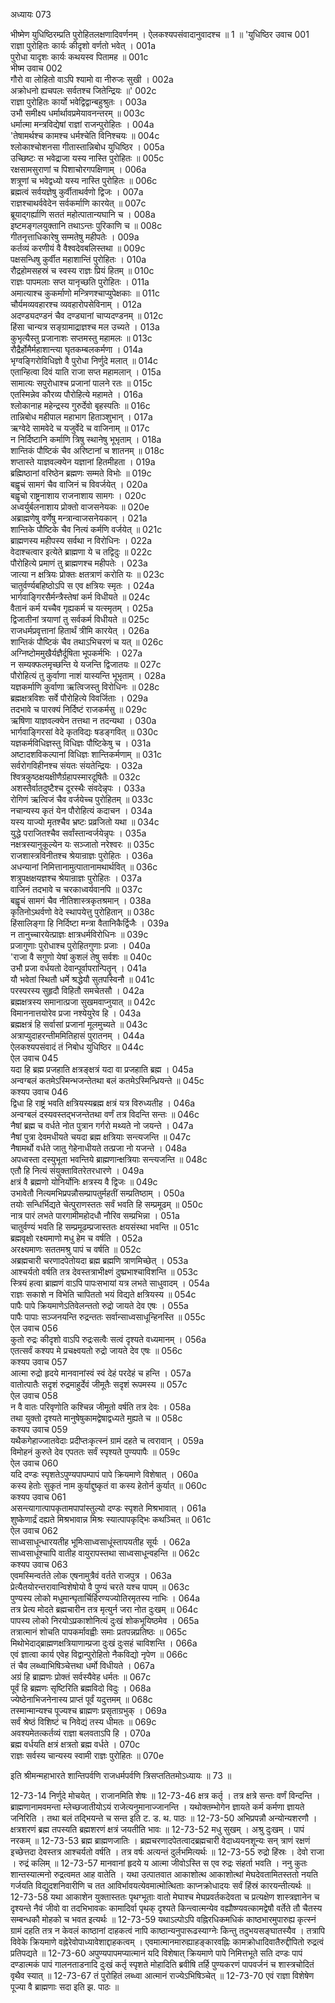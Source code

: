 अध्यायः 073

भीष्मेण युधिष्ठिरम्प्रति पुरोहितलक्षणादिवर्णनम् । ऐलकश्यपसंवादानुवादश्च ॥ 1 ॥
\'युधिष्ठिर उवाच 	001  
राज्ञा पुरोहितः कार्यः कीदृशो वर्णतो भवेत् ।	001a  
पुरोधा यादृशः कार्यः कथयस्व पितामह ॥	001c  
भीष्म उवाच 	002  
गौरो वा लोहितो वाऽपि श्यामो वा नीरुजः सुखी ।	002a  
अक्रोधनो ह्यचपलः सर्वतश्च जितेन्द्रियः ॥\'	002c  
राज्ञा पुरोहितः कार्यो भवेद्विद्वान्बहुश्रुतः ।	003a  
उभौ समीक्ष्य धर्मार्थावप्रमेयावनन्तरम् ॥	003c  
धर्मात्मा मन्त्रविद्येषां राज्ञां राजन्पुरोहितः ।	004a  
\'तेषामर्थश्च कामश्च धर्मश्चेति विनिश्चयः ॥	004c  
श्लोकाश्चोशनसा गीतास्तान्निबोध युधिष्ठिर ।	005a  
उच्छिष्टः स भवेद्राजा यस्य नास्ति पुरोहितः ॥	005c  
रक्षसामसुराणां च पिशाचोरगपक्षिणाम् ।	006a  
शत्रूणां च भवेद्वध्यो यस्य नास्ति पुरोहितः ॥	006c  
ब्रह्मत्वं सर्वयज्ञेषु कुर्वीताथर्वणो द्विजः ।	007a  
राज्ञश्चाथर्ववेदेन सर्वकर्माणि कारयेत् ॥	007c  
ब्रूयाद्गर्ह्याणि सततं महोत्पातान्यघानि च ।	008a  
इष्टमङ्गलयुक्तानि तथाऽन्तः पुरिकाणि च ॥	008c  
गीतनृत्ताधिकारेषु सम्मतेषु महीपतेः ।	009a  
कर्तव्यं करणीयं वै वैश्वदेवबलिस्तथा ॥	009c  
पक्षसन्धिषु कुर्वीत महाशान्तिं पुरोहितः ।	010a  
रौद्रहोमसहस्रं च स्वस्य राज्ञः प्रियं हितम् ॥	010c  
राज्ञः पापमलाः सप्त यानृच्छति पुरोहितः ।	011a  
अमात्याश्च कुकर्माणो मन्त्रिणश्चाप्युपेक्षकाः ॥	011c  
चौर्यमव्यवहारश्च व्यवहारोपसेविनाम् ।	012a  
अदण्ड्यदण्डनं चैव दण्ड्यानां चाप्यदण्डनम् ॥	012c  
हिंसा चान्यत्र सङ्ग्रामाद्राज्ञश्च मल उच्यते ।	013a  
कुभृत्यैस्तु प्रजानाशः सप्तमस्तु महामलः ॥	013c  
रौद्रैर्होमैर्महाशान्त्या घृतकम्बलकर्मणा ।	014a  
भृग्वङ्गिरोविधिज्ञो वै पुरोधा निर्णुदे मलात् ॥	014c  
एतान्हित्वा दिवं याति राजा सप्त महामलान् ।	015a  
सामात्यः सपुरोधाश्च प्रजानां पालने रतः ॥	015c  
एतस्मिन्नेव कौरव्य पौरोहित्ये महामते ।	016a  
श्लोकानाह महेन्द्रस्य गुरुर्देवो बृहस्पतिः ॥	016c  
तान्निबोध महीपाल महाभाग हिताञ्शुभान् ।	017a  
ऋग्वेदे सामवेदे च यजुर्वेदे च वाजिनाम् ॥	017c  
न निर्दिष्टानि कर्माणि त्रिषु स्थानेषु भूभृताम् ।	018a  
शान्तिकं पौष्टिकं चैव अरिष्टानां च शातनम् ॥	018c  
शप्तास्ते याज्ञवल्क्येन यज्ञानां हितमीहता ।	019a  
ब्रह्मिष्ठानां वरिष्ठेन ब्रह्मणः सम्मते विभोः ॥	019c  
बह्वृचं सामगं चैव वाजिनं च विवर्जयेत् ।	020a  
बह्वृचो राष्ट्रनाशाय राजनाशाय सामगः ।	020c  
अध्वर्युर्बलनाशाय प्रोक्तो वाजसनेयकः ॥	020e  
अब्राह्मणेषु वर्णेषु मन्त्रान्वाजसनेयकान् ।	021a  
शान्तिके पौष्टिके चैव नित्यं कर्मणि वर्जयेत् ॥	021c  
ब्राह्मणस्य महीपस्य सर्वथा न विरोधिनः ।	022a  
वेदाश्चत्वार इत्येते ब्राह्मणा ये च तद्विदुः ॥	022c  
पौरोहित्ये प्रमाणं तु ब्राह्मणश्च महीपतेः ।	023a  
जात्या न क्षत्रियः प्रोक्तः क्षतत्राणं करोति यः ॥	023c  
चातुर्वर्ण्यबहिष्ठोऽपि स एव क्षत्रियः स्मृतः ।	024a  
भार्गवाङ्गिरसैर्मन्त्रैस्तेषां कर्म विधीयते ॥	024c  
वैतानं कर्म यच्चैव गृह्यकर्म च यत्स्मृतम् ।	025a  
द्विजातीनां त्रयाणां तु सर्वकर्म विधीयते ॥	025c  
राजधर्मप्रवृत्तानां हितार्थं त्रीमि कारयेत् ।	026a  
शान्तिकं पौष्टिकं चैव तथाऽभिचरणं च यत् ॥	026c  
अग्निष्टोममुखैर्यज्ञैर्दूषिता भूपकर्मभिः ।	027a  
न सम्यक्फलमृच्छन्ति ये यजन्ति द्विजातयः ॥	027c  
पौरोहित्यं तु कुर्वाणा नाशं यास्यन्ति भूभृताम् ।	028a  
यज्ञकर्माणि कुर्वाणा ऋत्विजस्तु विरोधिनः ॥	028c  
ब्रह्मक्षत्रविशः सर्वे पौरोहित्ये विवर्जिताः ।	029a  
तदभावे च पारक्यं निर्दिष्टं राजकर्मसु ॥	029c  
ऋषिणा याज्ञवल्क्येन तत्तथा न तदन्यथा ।	030a  
भार्गवाङ्गिरसां वेदे कृतविद्यः षडङ्गवित् ॥	030c  
यज्ञकर्मविधिज्ञस्तु विधिज्ञः पौष्टिकेषु च ।	031a  
अष्टादशविकल्पानां विधिज्ञः शान्तिकर्मणाम् ॥	031c  
सर्वरोगविहीनश्च संयतः संयतेन्द्रियः ।	032a  
श्वित्रकुष्ठक्षयक्षीणैर्ग्रहापस्मारदूषितैः ॥	032c  
अशस्तैर्वातदुष्टैश्च दूरस्थैः संवदेन्नृपः ।	033a  
रोगिणं ऋत्विजं चैव वर्जयेच्च पुरोहितम् ॥	033c  
नचान्यस्य कृतं येन पौरोहित्यं कदाचन ।	034a  
यस्य याज्यो मृतश्चैव भ्रष्टः प्रव्रजितो यथा ॥	034c  
युद्धे पराजितश्चैव सर्वांस्तान्वर्जयेन्नृपः ।	035a  
नक्षत्रस्यानुकूल्येन यः सञ्जातो नरेश्वरः ॥	035c  
राजशास्त्रविनीतश्च श्रेयान्राज्ञः पुरोहितः ।	036a  
अधन्यानां निमित्तानामुत्पातानामथार्थवित् ॥	036c  
शत्रुपक्षक्षयज्ञश्च श्रेयान्राज्ञः पुरोहितः ।	037a  
वाजिनं तदभावे च चरकाध्वर्यवानपि ॥	037c  
बह्वृचं सामगं चैव नीतिशास्त्रकृतश्रमान् ।	038a  
कृतिनोऽथर्वणो वेदे स्थापयेत्तु पुरोहितान् ॥	038c  
हिंसालिङ्गा हि निर्दिष्टा मन्त्रा वैतानिकैर्द्विजैः ।	039a  
न तानुच्चारयेत्प्राज्ञः क्षात्रधर्मविरोधिनः ॥	039c  
प्रजागुणाः पुरोधाश्च पुरोहितगुणाः प्रजाः ।	040a  
\'राजा वै सगुणो येषां कुशलं तेषु सर्वशः ॥	040c  
उभौ प्रजा वर्धयतो देवान्पूर्वापरान्पितॄन् ।	041a  
यौ भवेतां स्थितौ धर्मे श्रद्धेयौ सुतपस्विनौ ॥	041c  
परस्परस्य सुहृदौ विहितौ समचेतसौ ।	042a  
ब्रह्मक्षत्रस्य समानात्प्रजा सुखमवाप्नुयात् ॥	042c  
विमाननात्तयोरेव प्रजा नश्येयुरेव हि ।	043a  
ब्रह्मक्षत्रं हि सर्वासां प्रजानां मूलमुच्यते ॥	043c  
अत्राप्युदाहरन्तीममितिहासं पुरातनम् ।	044a  
ऐलकश्यपसंवादं तं निबोध युधिष्ठिर ॥	044c  
ऐल उवाच 	045  
यदा हि ब्रह्म प्रजहाति क्षत्रङ्क्षत्रं यदा वा प्रजहाति ब्रह्म ।	045a  
अन्वग्बलं कतमेऽस्मिन्भजन्तेतथा बलं कतमेऽस्मिन्ध्रियन्ते ॥	045c  
कश्यप उवाच 	046  
द्विधा हि राष्ट्रं भवति क्षत्रियस्यब्रह्म क्षत्रं यत्र विरुध्यतीह ।	046a  
अन्वग्बलं दस्यवस्तद्भजन्तेतथा वर्णं तत्र विदन्ति सन्तः ॥	046c  
नैषां ब्रह्म च वर्धते नोत पुत्रान गर्गरो मथ्यते नो जयन्ते ।	047a  
नैषां पुत्रा देवमधीयते चयदा ब्रह्म क्षत्रियाः सन्त्यजन्ति ॥	047c  
नैषामर्थो वर्धते जातु गेहेनाधीयते तत्प्रजा नो यजन्ते ।	048a  
अपध्वस्ता दस्युभूता भवन्तिये ब्राह्मणान्क्षत्रियाः सन्त्यजन्ति ॥	048c  
एतौ हि नित्यं संयुक्तावितरेतरधारणे ।	049a  
क्षत्रं वै ब्रह्मणो योनिर्योनिः क्षत्रस्य वै द्विजः ॥	049c  
उभावेतौ नित्यमभिप्रपन्नौसम्प्रापतुर्महतीं सम्प्रतिष्ठाम् ।	050a  
तयोः सन्धिर्भिद्यते चेत्पुराणस्ततः सर्वं भवति हि सम्प्रमूढम् ॥	050c  
नात्र पारं लभते पारगामीमहोदधौ नौरिव सम्प्रभिन्ना ।	051a  
चातुर्वण्यं भवति हि सम्प्रमूढम्प्रजास्ततः क्षयसंस्था भवन्ति ॥	051c  
ब्रह्मवृक्षो रक्ष्यमाणो मधु हेम च वर्षति ।	052a  
अरक्ष्यमाणः सततमश्रु पापं च वर्षति ॥	052c  
अब्रह्मचारी चरणादपेतोयदा ब्रह्म ब्रह्मणि त्राणमिच्छेत् ।	053a  
आश्चर्यतो वर्षति तत्र देवस्तत्राभीक्ष्णं दुष्प्रभाश्चाविशन्ति ॥	053c  
स्त्रियं हत्वा ब्राह्मणं वाऽपि पापःसभायां यत्र लभते साधुवादम् ।	054a  
राज्ञः सकाशे न विभेति चापिततो भयं विद्यते क्षत्रियस्य ॥	054c  
पापैः पापे क्रियमाणेऽतिवेलन्ततो रुद्रो जायते देव एषः ।	055a  
पापैः पापाः सञ्जनयन्ति रुद्रन्ततः सर्वान्साध्वसाधून्हिनस्ति ॥	055c  
ऐल उवाच 	056  
कुतो रुद्रः कीदृशो वाऽपि रुद्रःसत्वैः सत्वं दृश्यते वध्यमानम् ।	056a  
एतत्सर्वं कश्यप मे प्रचक्ष्वयतो रुद्रो जायते देव एषः ॥	056c  
कश्यप उवाच 	057  
आत्मा रुद्रो हृदये मानवानांस्वं स्वं देहं परदेहं च हन्ति ।	057a  
वातोत्पातैः सदृशं रुद्रमाहुर्देवं जीमूतैः सदृशं रूपमस्य ॥	057c  
ऐल उवाच 	058  
न वै वातः परिवृणोति कश्चिन्न जीमूतो वर्षति तत्र देवः ।	058a  
तथा युक्तो दृश्यते मानुषेषुकामद्वेषाद्वध्यते मुह्यते च ॥	058c  
कश्यप उवाच 	059  
यथैकगेहाज्जातवेदाः प्रदीप्तःकृत्स्नं ग्रामं दहते च त्वरावान् ।	059a  
विमोहनं कुरुते देव एपततः सर्वं स्पृश्यते पुण्यपापैः ॥	059c  
ऐल उवाच 	060  
यदि दण्डः स्पृशतेऽपुण्यपापम्पापं पापे क्रियमाणे विशेषात् ।	060a  
कस्य हेतोः सुकृतं नाम कुर्याद्दुष्कृतं वा कस्य हेतोर्न कुर्यात् ॥	060c  
कश्यप उवाच 	061  
असन्त्यागात्पापकृतामपापांस्तुल्यो दण्डः स्पृशते मिश्रभावात् ।	061a  
शुष्केणार्द्रं दह्यते मिश्रभावान्न मिश्रः स्यात्पापकृद्भिः कथञ्चित् ॥	061c  
ऐल उवाच 	062  
साध्वसाधून्धारयतीह भूमिःसाध्वसाधूंस्तापयतीह सूर्यः ।	062a  
साध्वसाधूंश्चापि वातीह वायुरापस्तथा साध्वसाधून्वहन्ति ॥	062c  
कश्यप उवाच 	063  
एवमस्मिन्वर्तते लोक एषनामुत्रैवं वर्तते राजपुत्र ।	063a  
प्रेत्यैतयोरन्तरावान्विशेषोयो वै पुण्यं चरते यश्च पापम् ॥	063c  
पुण्यस्य लोको मधुमान्घृतार्चिर्हिरण्यज्योतिरमृतस्य नाभिः ।	064a  
तत्र प्रेत्य मोदते ब्रह्मचारीन तत्र मृत्युर्न जरा नोत दुःखम् ॥	064c  
पापस्य लोको निरयोऽप्रकाशोनित्यं दुःखं शोकभूयिष्ठमेव ।	065a  
तत्रात्मानं शोचति पापकर्मावह्वीः समाः प्रतपन्नप्रतिष्ठः ॥	065c  
मिथोभेदाद्ब्राह्मणक्षत्रियाणाम्प्रजा दुःखं दुःसहं चाविशन्ति ।	066a  
एवं ज्ञात्वा कार्य एवेह विद्वान्पुरोहितो नैकविद्यो नृपेण ॥	066c  
तं चैव लब्ध्वाभिषिञ्चेत्तथा धर्मो विधीयते ।	067a  
अग्रं हि ब्राह्मणः प्रोक्तं सर्वस्यैवेह धर्मतः ॥	067c  
पूर्वं हि ब्रह्मणः सृष्टिरिति ब्रह्मविदो विदुः ।	068a  
ज्येष्ठेनाभिजनेनास्य प्राप्तं पूर्वं यदुत्तमम् ॥	068c  
तस्मान्मान्यश्च पूज्यश्च ब्राह्मणः प्रसृताग्रभुक् ।	069a  
सर्वं श्रेष्ठं विशिष्टं च निवेद्यं तस्य धीमतः ॥	069c  
अवश्यमेतत्कर्तव्यं राज्ञा बलवताऽपि हि ।	070a  
ब्रह्म वर्धयति क्षत्रं क्षत्रतो ब्रह्म वर्धते ।	070c  
राज्ञः सर्वस्य चान्यस्य स्वामी राज्ञः पुरोहितः ॥ 	070e  

इति श्रीमन्महाभारते शान्तिपर्वणि राजधर्मपर्वणि त्रिसप्ततितमोऽध्यायः ॥ 73 ॥

12-73-14 निर्णुदे मोचयेत् । राजानमिति शेषः ॥ 12-73-46 क्षत्र कर्तृ । तत्र क्षत्रे सन्तः वर्णं विन्दन्ति । ब्राह्मणानामवमन्ता म्लेच्छजातीयोऽयं राजेत्यनुमानाज्जानन्ति । यथोक्तम्भोगेन ज्ञायते कर्म कर्मणा ज्ञायते जनिरिति । तथा बलं तद्भियन्ते च सन्त इति ट. ड. थ. पाठः ॥ 12-73-50 अभिप्रपन्नौ अन्योन्यशरणौ । क्षत्रशरणं ब्रह्म तपस्यति ब्रह्मशरणं क्षत्रं जयतीति भावः ॥ 12-73-52 मधु सुखम् । अश्रु दुःखम् । पापं नरकम् ॥ 12-73-53 ब्रह्म ब्राह्मणजातिः । ब्रह्मचरणादपेतत्वादब्रह्मचारी वेदाध्ययनशून्यः सन् त्राणं रक्षणं इच्छेत्तदा देवस्तत्र आश्चर्यतो वर्षति । तत्र वर्षः अत्यन्तं दुर्लभमित्यर्थः ॥ 12-73-55 रुद्रो हिंस्रः । देवो राजा । रुद्रं कलिम् ॥ 12-73-57 मानवानां हृदये य आत्मा जीवोऽस्ति स एव रुद्रः संहर्ता भवति । ननु कुतः शान्तस्यात्मनो रुद्रत्वमत आह वातेति । यथा उत्पातवात आकाशोत्थ आकाशोत्थां मेघदेवतामितस्ततो नयति गर्जयति विद्युदशनिवारीणि च तत आविर्भावयत्येवमात्मोत्थिताः काप्नक्रोधादयः सर्वं हिंस्रं कारयन्तीत्यर्थः ॥ 12-73-58 यथा आकाशेन युक्तास्ततः पृथग्भूताः वातो मेघाश्च मेघप्रवर्तकदेवता च प्रत्यक्षेण शास्त्रज्ञानेन च दृश्यन्ते नैवं जीवो वा तदभिभावकः कामादिर्वा पृथक् दृश्यते किन्त्वात्मन्येव वह्यौष्ण्यवत्कामद्वेषौ वर्तेते तौ चैतस्य सम्बन्धकौ मोहको च भवत इत्यर्थः ॥ 12-73-59 यथाऽल्पोऽपि वह्निरधिकमधिकं काष्ठभारमुपारुह्य कृत्स्नं ग्रामं दहति तत्र न केवलं काष्ठानां दाहकत्वं नापि काष्ठान्यनुपारूढस्याग्नेः किन्तु तदुभयसङ्घातस्यैव । तत्रापि विवेके क्रियमाणे वह्नेरेवोपाध्यावेशाद्दाहकत्वम् । एवमात्मानमारुह्याहङ्कारवह्निः कामक्रोधादिवातैरुद्दीपितो रुद्रत्वं प्रतिपद्यते ॥ 12-73-60 अपुण्यपापमप्यात्मानं यदि विशेषात् क्रियमाणे पापे निमित्तभूते सति दण्डः पापं दण्डात्मकं पापं गालनताडनादि दुःखं कर्तृ स्पृशते मोहादिति ब्रवीषि तर्हि पुण्यकरणं पापवर्जनं च शास्त्रचोदितं वृथैव स्यात् ॥ 12-73-67 तं पुरोहितं लब्ध्वा आत्मानं राज्येऽभिषिञ्चेत् ॥ 12-73-70 एवं राज्ञा विशेषेण पूज्या वै ब्राह्मणाः सदा इति झ. पाठः ॥

